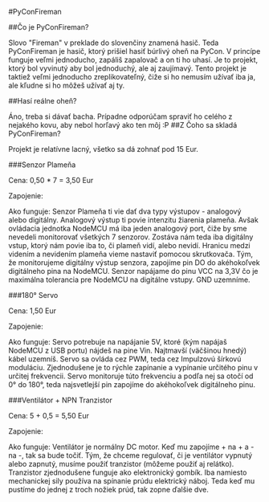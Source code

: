 #PyConFireman

##Čo je PyConFireman?

Slovo "Fireman" v preklade do slovenčiny znamená hasič. Teda PyConFireman je hasič, ktorý prišiel hasiť búrlivý oheň na PyCon. V princípe funguje veľmi jednoducho, zapáliš zapalovač a on ti ho uhasí. Je to projekt, ktorý bol vyvinutý aby bol jednoduchý, ale aj zaujímavý. Tento projekt je taktiež veľmi jednoducho zreplikovateľný, čiže si ho nemusím užívať iba ja, ale kľudne si ho môžeš užívať aj ty.

##Hasí reálne oheň?


Áno, treba si dávať bacha. Prípadne odporúčam spraviť ho celého z nejakého kovu, aby nebol horľavý ako ten môj :P
##Z Čoho sa skladá PyConFireman?

Projekt je relatívne lacný, všetko sa dá zohnať pod 15 Eur.

###Senzor Plameňa

Cena: 0,50 * 7 = 3,50 Eur

Zapojenie: 

Ako funguje: Senzor Plameňa ti vie dať dva typy výstupov - analogový alebo digitálny. Analogový výstup ti povie intenzitu žiarenia plameňa. Avšak ovládacia jednotka NodeMCU má iba jeden analogový port, čiže by sme nevedeli monitorovať všetkých 7 senzorov. Zostáva nám teda iba digitálny vstup, ktorý nám povie iba to, či plameň vidí, alebo nevidí. Hranicu medzi videním a nevidením plameňa vieme nastaviť pomocou skrutkovača. Tým, že monitorujeme digitálny výstup senzora, zapojíme pin DO do akéhokoľvek digitálneho pina na NodeMCU. Senzor napájame do pinu VCC na 3,3V čo je maximálna tolerancia pre NodeMCU na digitálne vstupy. GND uzemníme.

###180° Servo

Cena: 1,50 Eur

Zapojenie:

Ako funguje: Servo potrebuje na napájanie 5V, ktoré (kým napájaš NodeMCU z USB portu) nájdeš na pine Vin. Najtmavší (väčšinou hnedý) kábel uzemníš. Servo sa ovláda cez PWM, teda cez Impulzovú šírkovú moduláciu. Zjednodušene je to rýchle zapínanie a vypínanie určitého pinu v určitej frekvencii. Servo monitoruje túto frekvenciu a podľa nej sa otočí od 0° do 180°, teda najsvetlejší pin zapojíme do akéhokoľvek digitálneho pinu. 

###Ventilátor + NPN Tranzistor

Cena: 5 + 0,5 = 5,50 Eur

Zapojenie:

Ako funguje: Ventilátor je normálny DC motor. Keď mu zapojíme + na + a - na -, tak sa bude točiť. Tým, že chceme regulovať, či je ventilátor vypnutý alebo zapnutý, musíme použiť tranzistor (môžeme použiť aj relátko). Tranzistor zjednodušene funguje ako elektronický gombík. Iba namiesto mechanickej sily používa na spínanie prúdu elektrický náboj. Teda keď mu pustíme do jednej z troch nožiek prúd, tak zopne ďalšie dve.
